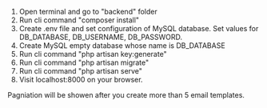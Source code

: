 1. Open terminal and go to "backend" folder
2. Run cli command "composer install"
3. Create .env file and set configuration of MySQL database. 
    Set values for DB_DATABASE, DB_USERNAME, DB_PASSWORD.
4. Create MySQL empty database whose name is DB_DATABASE
5. Run cli command "php artisan key:generate"
4. Run cli command "php artisan migrate"
5. Run cli command "php artisan serve"
6. Visit localhost:8000 on your browser.

Pagniation will be showen after you create more than 5 email templates.
